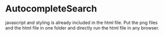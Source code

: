 # AutocompleteSearch

javascript and styling is already included in the html file. Put the png files and the html file in one folder and directly run the html file in any browser. 
